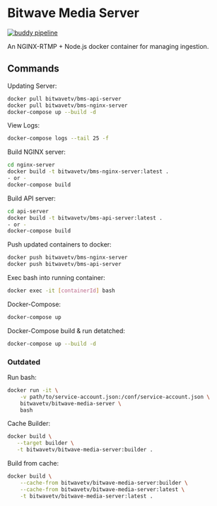 # Bitwave Media Server

[![buddy pipeline](https://app.buddy.works/dispatchcommit/bitwave-media-server/pipelines/pipeline/222962/badge.svg?token=7ca31676b31d48f90081c7a32f778ceee54631084c4c537af857f2b82d470895 "buddy pipeline")](https://app.buddy.works/dispatchcommit/bitwave-media-server/pipelines/pipeline/222962)

An NGINX-RTMP + Node.js docker container for managing ingestion.

## Commands

Updating Server:

```bash
docker pull bitwavetv/bms-api-server
docker pull bitwavetv/bms-nginx-server
docker-compose up --build -d
```

View Logs:
```bash
docker-compose logs --tail 25 -f
```

Build NGINX server:
```bash
cd nginx-server
docker build -t bitwavetv/bms-nginx-server:latest .
- or -
docker-compose build
```

Build API server:
```bash
cd api-server
docker build -t bitwavetv/bms-api-server:latest .
- or -
docker-compose build
```

Push updated containers to docker:
```bash
docker push bitwavetv/bms-nginx-server
docker push bitwavetv/bms-api-server
```

Exec bash into running container:
```bash
docker exec -it [containerId] bash
```

Docker-Compose:
```bash
docker-compose up
```

Docker-Compose build & run detatched:
```bash
docker-compose up --build -d
```




### Outdated

Run bash:
```bash
docker run -it \
    -v path/to/service-account.json:/conf/service-account.json \
    bitwavetv/bitwave-media-server \
    bash
```

Cache Builder:
 ```bash
 docker build \
    --target builder \
    -t bitwavetv/bitwave-media-server:builder .
 ```
 
 Build from cache:
```bash
docker build \
    --cache-from bitwavetv/bitwave-media-server:builder \
    --cache-from bitwavetv/bitwave-media-server:latest \
    -t bitwavetv/bitwave-media-server:latest .
``` 
